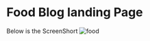 # Food Blog landing Page
Below is the ScreenShort
![food](https://github.com/98Sourav/Food-Blog/assets/86801205/723e0b52-ef4e-46f5-ab83-5e19349de314)
